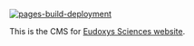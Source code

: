 [![pages-build-deployment](https://github.com/dchassin/eudoxys.github.io/actions/workflows/pages/pages-build-deployment/badge.svg)](https://github.com/dchassin/eudoxys.github.io/actions/workflows/pages/pages-build-deployment)

This is the CMS for [Eudoxys Sciences website](https://eudoxys.github.io/).
